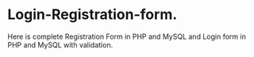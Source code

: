# Login-Registration-form.
Here is complete Registration Form in PHP and MySQL and Login form in PHP and MySQL with validation.
